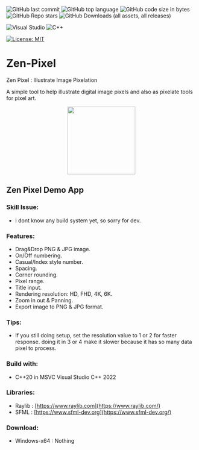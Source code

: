 ![GitHub last commit](https://img.shields.io/github/last-commit/UFTHaq/Zen-Pixel?style=for-the-badge)
![GitHub top language](https://img.shields.io/github/languages/top/UFTHaq/Zen-Pixel?logo=cpp&style=for-the-badge)
![GitHub code size in bytes](https://img.shields.io/github/languages/code-size/UFTHaq/Zen-Pixel?style=for-the-badge)
![GitHub Repo stars](https://img.shields.io/github/stars/UFTHaq/Zen-Pixel?color=red&style=for-the-badge)
![GitHub Downloads (all assets, all releases)](https://img.shields.io/github/downloads/UFTHaq/Zen-Pixel/total?style=for-the-badge)

![Visual Studio](https://img.shields.io/badge/Visual%20Studio-5C2D91.svg?style=for-the-badge&logo=visual-studio&logoColor=white)
![C++](https://img.shields.io/badge/c++-%2300599C.svg?style=for-the-badge&logo=c%2B%2B&logoColor=white)

[![License: MIT](https://img.shields.io/badge/License-MIT-black.svg?style=for-the-badge)](https://opensource.org/licenses/MIT)

# Zen-Pixel
Zen Pixel : Illustrate Image Pixelation

A simple tool to help illustrate digital image pixels and also as pixelate tools for pixel art.

<div align="center">
  <img src="https://github.com/user-attachments/assets/1e35a476-31ae-4c60-b80d-7cd21cff0aa4" width=180/>
</div>

## Zen Pixel Demo App

### Skill Issue:
- I dont know any build system yet, so sorry for dev.

### Features:
- Drag&Drop PNG & JPG image.
- On/Off numbering.
- Casual/Index style number.
- Spacing.
- Corner rounding.
- Pixel range.
- Title input.
- Rendering resolution: HD, FHD, 4K, 6K.
- Zoom in out & Panning.
- Export image to PNG & JPG format.

### Tips:
- If you still doing setup, set the resolution value to 1 or 2 for faster response. doing it in 3 or 4 make it slower because it has so many data pixel to process.

### Build with:
- C++20 in MSVC Visual Studio C++ 2022

### Libraries:
- Raylib : [https://www.raylib.com](https://www.raylib.com/)
- SFML : [https://www.sfml-dev.org](https://www.sfml-dev.org/)

### Download:
- Windows-x64 : Nothing


